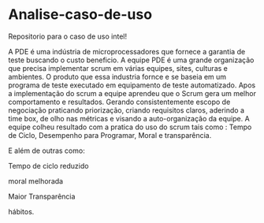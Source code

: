 # Analise-caso-de-uso
Repositorio para o caso de uso intel!


A PDE é uma indústria de microprocessadores que fornece a garantia de teste buscando o custo beneficio. A equipe PDE é uma grande organização que precisa implementar scrum em várias equipes, sites, culturas e ambientes. O produto que essa industria fornce e se baseia em um programa de teste executado em equipamento de teste automatizado. Apos a implementação do scrum a equipe aprendeu que o Scrum gera um melhor comportamento e resultados. Gerando consistentemente escopo de negociação praticando priorização, criando requisitos claros, aderindo a time box, de olho nas métricas e visando a auto-organização da equipe. A equipe colheu resultado com a pratica do uso do scrum tais como : Tempo de Ciclo, Desempenho para Programar, Moral e transparência.

E além de outras como:

Tempo de ciclo reduzido


moral melhorada

Maior Transparência

hábitos.
